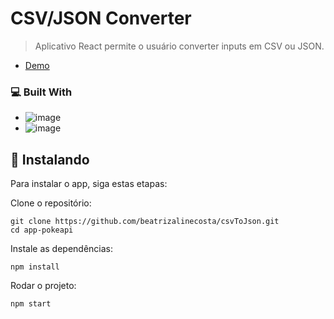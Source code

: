 # CSV/JSON Converter

>Aplicativo React permite o usuário converter inputs em CSV ou JSON.
- [Demo](https://beatrizalinecosta.github.io/csvToJson/)

### 💻 Built With
* ![image](https://img.shields.io/badge/React-20232A?style=for-the-badge&logo=react&logoColor=61DAFB)
* ![image](https://img.shields.io/badge/Bootstrap-563D7C?style=for-the-badge&logo=bootstrap&logoColor=white)


## 🚀 Instalando

Para instalar o app, siga estas etapas:

Clone o repositório:

```
git clone https://github.com/beatrizalinecosta/csvToJson.git
cd app-pokeapi
```

Instale as dependências:

```
npm install
```

Rodar o projeto:

```
npm start
```


